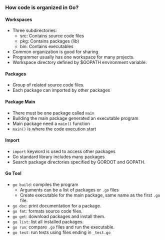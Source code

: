 ### How code is organized in Go?

#### Workspaces

- Three subdirectories:
  - src: Contains source code files
  - pkg: Contains packages (lib)
  - bin: Contains executables
- Common organization is good for sharing
- Programmer usually has one workspace for many projects.
- Workspace directory defined by $GOPATH environment variable.

#### Packages
- Group of related source code files.
- Each package can imported by other packages

#### Package Main
- There must be one package called `main`
- Building the main package generated an executable program
- Main package need a `main()` function
- `main()` is where the code execution start

#### Import
- `import` keyword is used to access other packages
- Go standard library includes many packages
- Search package directories specified by GOROOT and GOPATH.

#### Go Tool
- `go build`: compiles the program
  - Arguments can be a list of packages or `.go` files
  - Create executable for the main package, same name as the first `.go` file.
- `go doc`: print documentation for a package.
- `go fmt`: formats source code files.
- `go get`: download packages and install them.
- `go list`: list all installed packages.
- `go run`: compare `.go` files and run the executable.
- `go test`: run tests using files ending in `_test.go`
